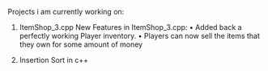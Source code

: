 Projects i am currently working on:

1. ItemShop_3.cpp
   New Features in ItemShop_3.cpp:
   • Added back a perfectly working Player inventory.
   • Players can now sell the items that they own for some amount of money

2. Insertion Sort in c++
